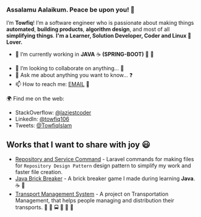 ### Assalamu Aalaikum. Peace be upon you! 👋

I’m **Towfiq**!  I’m a software engineer who is passionate about making things **automated**, **building products**, 
**algorithm design**, and most of all **simplifying things**.
**I'm a Learner, Solution Developer, Coder and Linux 🐧 Lover.**

- 🔭 I’m currently working in **JAVA** :coffee: **(SPRING-BOOT)** :herb: :leaves:
<!-- - 🌱 I’m currently learning  **AWS** :sparkles:,  **SWAGGER** :chart: -->
- 👯 I’m looking to collaborate on anything... :revolving_hearts:
- 💬 Ask me about anything you want to know... :question:
- 📫 How to reach me: [EMAIL](towfiq.106@gmail.com) :email:

🌍 Find me on the web:

- StackOverflow: [@laziestcoder](https://stackoverflow.com/users/6688908/laziestcoder)
- LinkedIn: [@towfiq106](https://www.linkedin.com/in/towfiq106/)
- Tweets: [@TowfiqIslam](https://twitter.com/TowfiqIslam)

## Works that I want to share with joy :smiley:
- [Repository and Service Command](https://github.com/laziestcoder/RepositoryAndServiceCommand) - Laravel commands for 
making files for `Repository Design Pattern` design pattern to simplify my work and faster file creation.
- [Java Brick Breaker](https://github.com/laziestcoder/JavaBrickBreaker) - A brick breaker game I made during learning
 **Java**. :coffee: :roller_coaster:
- [Transport Management System](https://github.com/laziestcoder/IIUC_Transport_Management_System) - A project on 
Transportation Management, that helps people managing and distribution their transports. :articulated_lorry: :bus: 
:oncoming_bus: :minibus: :truck: :trolleybus:


















<!--
**laziestcoder/laziestcoder** is a ✨ _special_ ✨ repository because its `README.md` (this file) appears on your GitHub profile.

Here are some ideas to get you started:

- 🔭 I’m currently working on ...
- 🌱 I’m currently learning ...
- 👯 I’m looking to collaborate on ...
- 🤔 I’m looking for help with ...
- 💬 Ask me about ...
- 📫 How to reach me: ...
- 😄 Pronouns: ...
- ⚡ Fun fact: ...
-->
